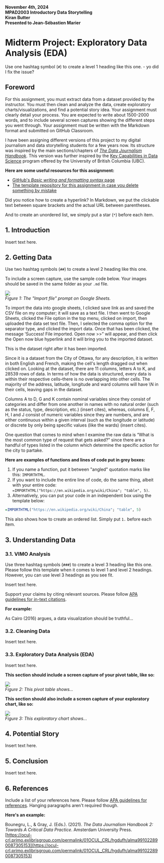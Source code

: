 **November 4th, 2024**<br>
**MPAD2003 Introductory Data Storytelling**<br>
**Kiran Butter**<br>
**Presented to Jean-Sébastien Marier**<br>

# Midterm Project: Exploratory Data Analysis (EDA)

Use one hashtag symbol (`#`) to create a level 1 heading like this one. - yo did I fix the issue?

## Foreword

For this assignment, you must extract data from a dataset provided by the instructor. You must then clean and analyze the data, create exploratory charts/visualizations, and find a potential story idea. Your assignment must clearly detail your process. You are expected to write about 1500-2000 words, and to include several screen captures showing the different steps you went through. Your assignment must be written with the Markdown format and submitted on GitHub Classroom.

I have been assigning different versions of this project to my digital journalism and data storytelling students for a few years now. Its structure was inspired by the main sections/chapters of [*The Data Journalism Handbook*](https://datajournalism.com/read/handbook/one/). This version was further inspired by the [Key Capabilities in Data Science](https://extendedlearning.ubc.ca/programs/key-capabilities-data-science) program offered by the University of British Columbia (UBC).

**Here are some useful resources for this assignment:**

* [GitHub's *Basic writing and formatting syntax* page](https://docs.github.com/en/get-started/writing-on-github/getting-started-with-writing-and-formatting-on-github/basic-writing-and-formatting-syntax)
* [The template repository for this assignment in case you delete something by mistake](https://github.com/jsmarier/jou4100_jou4500_mpad2003_project2_template)

Did you notice how to create a hyperlink? In Markdown, we put the clickable text between square brackets and the actual URL between parentheses.

And to create an unordered list, we simply put a star (`*`) before each item.

## 1. Introduction

Insert text here.

## 2. Getting Data

Use two hashtag symbols (`##`) to create a level 2 heading like this one.

To include a screen capture, use the sample code below. Your images should be saved in the same folder as your `.md` file.

![](import-screen-capture.png)<br>
*Figure 1: The "Import file" prompt on Google Sheets.*

To import the data into google sheets, I clicked save link as and saved the CSV file on my computer; it will save as a text file.
I then went to Google Sheets, clicked the File option in the top menu, clicked on import, then uploaded the data set text file. 
Then, I selected the comma option for the separator type, and clicked the import data. Once that has been clicked, the message ‘Success! File imported. Open now >>” will appear, and then click the Open now blue hyperlink and it will bring you to the imported dataset. 


This is the dataset right after it has been imported. 


Since it is a dataset from the City of Ottawa, for any description, it is written in both English and French, making the cell's length dragged out when clicked on. Looking at the dataset, there are 11 columns, letters A to K, and 28539 rows of data. In terms of how the data is structured, every data is within their respective cells–there is no overlapping into other cells. The majority of the address, latitude, longitude and ward columns will have \N in their cells, leaving gaps in the dataset. 


Columns A to D, G and K contain nominal variables since they consist of categories and differ from one another in names with no natural order (such as the status, type, description, etc.) (insert cites), whereas, columns E, F, H, I and J consist of numeric variables since they are numbers, and are either continuous within a given interval (such as the longitude or latitude) or discrete by only being specific values (like the wards) (insert cites).  

One question that comes to mind when I examine the raw data is “What is the most common type of request that gets asked?” since there are a handful of types listed in the column which determine the specific action for the city to partake. 


**Here are examples of functions and lines of code put in grey boxes:**

1. If you name a function, put it between "angled" quotation marks like this: `IMPORTHTML`.
1. If you want to include the entire line of code, do the same thing, albeit with your entire code: `=IMPORTHTML("https://en.wikipedia.org/wiki/China"; "table", 5)`.
1. Alternatively, you can put your code in an independent box using the template below:

``` r
=IMPORTHTML("https://en.wikipedia.org/wiki/China"; "table", 5)
```
This also shows how to create an ordered list. Simply put `1.` before each item.

## 3. Understanding Data

### 3.1. VIMO Analysis

Use three hashtag symbols (`###`) to create a level 3 heading like this one. Please follow this template when it comes to level 1 and level 2 headings. However, you can use level 3 headings as you see fit.

Insert text here.

Support your claims by citing relevant sources. Please follow [APA guidelines for in-text citations](https://apastyle.apa.org/style-grammar-guidelines/citations).

**For example:**

As Cairo (2016) argues, a data visualization should be truthful...

### 3.2. Cleaning Data

Insert text here.

### 3.3. Exploratory Data Analysis (EDA)

Insert text here.

**This section should include a screen capture of your pivot table, like so:**

![](pivot-table-screen-capture.png)<br>
*Figure 2: This pivot table shows...*

**This section should also include a screen capture of your exploratory chart, like so:**

![](chart-screen-capture.png)<br>
*Figure 3: This exploratory chart shows...*

## 4. Potential Story

Insert text here.

## 5. Conclusion

Insert text here.

## 6. References

Include a list of your references here. Please follow [APA guidelines for references](https://apastyle.apa.org/style-grammar-guidelines/references). Hanging paragraphs aren't required though.

**Here's an example:**

Bounegru, L., & Gray, J. (Eds.). (2021). *The Data Journalism Handbook 2: Towards A Critical Data Practice*. Amsterdam University Press. [https://ocul-crl.primo.exlibrisgroup.com/permalink/01OCUL_CRL/hgdufh/alma991022890087305153](https://ocul-crl.primo.exlibrisgroup.com/permalink/01OCUL_CRL/hgdufh/alma991022890087305153)
